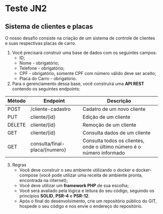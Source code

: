 # Teste JN2

## Sistema de clientes e placas

O nosso desafio consiste na criação de um sistema de controle de clientes e suas respectivas placas de carro.

1. Você precisará construir uma base de dados com os seguintes campos:
    - ID;
    - Nome - obrigatório;
    - Telefone - obrigatório;
    - CPF - obrigatório, somente CPF com número válido deve ser aceito;
    - Placa do Carro - obrigatório.
2. Para o gerenciamento dessa base, você construirá uma **API REST** contendo os seguintes endpoints:
 <table>
     <thead>
         <th>Método</th>
         <th>Endpoint</th>
         <th>Descrição</th>
     </thead>
     <tbody>
         <tr>
             <td>POST</td>
             <td>/cliente-cadastro</td>
             <td>Cadatro de um novo cliente</td>                
         </tr>
         <tr>
             <td>PUT</td>
             <td>cliente/{id}</td>
             <td>Edição de um cliente</td>                
         </tr>
         <tr>
             <td>DELETE</td>
             <td>cliente/{id}</td>
             <td>Remoção de um cliente</td>                
         </tr>
         <tr>
             <td>GET</td>
             <td>cliente/{id}</td>
             <td>Consulta dados de um cliente</td>                
         </tr>
         <tr>
             <td>GET</td>
             <td>consulta/final-placa/{numero}</td>
             <td>Consulta todos os clientes, onde o último número é o número informado</td>                
         </tr>            
     </tbody>
 </table>

3. Regras
    - Você deve construir o seu ambiente utilizando o docker e docker-compose (você pode utilizar uma receita de ambiente pronta, encontrada na internet);
    - Você deve utilizar um **framework PHP** de sua escolha;
    - Você será avaliado pela lógica e leitura do seu código, seguindo os princípios **SOLID**, **PSR-4** e **PSR-12**.
    - Após o final do desenvolvimento, crie um repositório público do GIT, hospede o seu código e nos envie o endereço do repositório.
